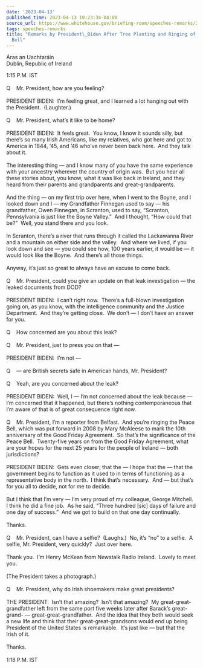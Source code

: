 ```yaml
---
date: '2023-04-13'
published_time: 2023-04-13 10:23:34-04:00
source_url: https://www.whitehouse.gov/briefing-room/speeches-remarks/2023/04/13/remarks-by-president-biden-after-tree-planting-and-ringing-of-the-peace-bell/
tags: speeches-remarks
title: "Remarks by President\_Biden After Tree Planting and Ringing of the Peace\_\
  Bell"
---
```

 
Áras an Uachtaráin  
Dublin, Republic of Ireland

1:15 P.M. IST  
   
Q    Mr. President, how are you feeling?  
   
PRESIDENT BIDEN:  I’m feeling great, and I learned a lot hanging out
with the President.  (Laughter.)    
   
Q    Mr. President, what’s it like to be home?  
   
PRESIDENT BIDEN:  It feels great.  You know, I know it sounds silly, but
there’s so many Irish Americans, like my relatives, who got here and got
to America in 1844, ’45, and ’46 who’ve never been back here.  And they
talk about it.  
   
The interesting thing — and I know many of you have the same experience
with your ancestry wherever the country of origin was.  But you hear all
these stories about, you know, what it was like back in Ireland, and
they heard from their parents and grandparents and
great-grandparents.   
   
And the thing — on my first trip over here, when I went to the Boyne,
and I looked down and I — my Grandfather Finnegan used to say — his
grandfather, Owen Finnegan, in Scranton, used to say, “Scranton,
Pennsylvania is just like the Boyne Valley.”  And I thought, “How could
that be?”  Well, you stand there and you look.   
   
In Scranton, there’s a river that runs through it called the Lackawanna
River and a mountain on either side and the valley.  And where we lived,
if you look down and see — you could see how, 100 years earlier, it
would be — it would look like the Boyne.  And there’s all those
things.  
   
Anyway, it’s just so great to always have an excuse to come back.   
   
Q    Mr. President, could you give an update on that leak investigation
— the leaked documents from DOD?  
   
PRESIDENT BIDEN:  I can’t right now.  There’s a full-blown investigation
going on, as you know, with the intelligence community and the Justice
Department.  And they’re getting close.  We don’t — I don’t have an
answer for you.  
   
Q    How concerned are you about this leak?   
   
Q    Mr. President, just to press you on that —  
   
PRESIDENT BIDEN:  I’m not —  
   
Q    — are British secrets safe in American hands, Mr. President?  
   
Q    Yeah, are you concerned about the leak?  
   
PRESIDENT BIDEN:  Well, I — I’m not concerned about the leak because —
I’m concerned that it happened, but there’s nothing contemporaneous that
I’m aware of that is of great consequence right now.   
   
Q    Mr. President, I’m a reporter from Belfast.  And you’re ringing the
Peace Bell, which was put forward in 2008 by Mary McAleese to mark the
10th anniversary of the Good Friday Agreement.  So that’s the
significance of the Peace Bell.  Twenty-five years on from the Good
Friday Agreement, what are your hopes for the next 25 years for the
people of Ireland — both jurisdictions?  
   
PRESIDENT BIDEN:  Gets even closer; that the — I hope that the — that
the government begins to function as it used to in terms of functioning
as a representative body in the north.  I think that’s necessary.  And —
but that’s for you all to decide, not for me to decide.  
   
But I think that I’m very — I’m very proud of my colleague, George
Mitchell.  I think he did a fine job.  As he said, “Three hundred
\[sic\] days of failure and one day of success.”  And we got to build on
that one day continually.  
   
Thanks.  
   
Q    Mr. President, can I have a selfie?  (Laughs.)  No, it’s “no” to a
selfie.  A selfie, Mr. President, very quickly?  Just over here.   
   
Thank you.  I’m Henry McKean from Newstalk Radio Ireland.  Lovely to
meet you.   
   
(The President takes a photograph.)   
   
Q    Mr. President, why do Irish shoemakers make great presidents?  
   
THE PRESIDENT:  Isn’t that amazing?  Isn’t that amazing?  My
great-great-grandfather left from the same port five weeks later after
Barack’s great-grand- — great-great-grandfather.  And the idea that they
both would seek a new life and think that their great-great-grandsons
would end up being President of the United States is remarkable.  It’s
just like — but that the Irish of it.  
   
Thanks.  
   
1:18 P.M. IST  
 
